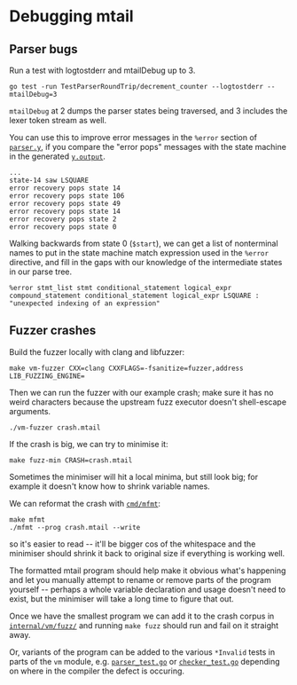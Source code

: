# Debugging mtail


## Parser bugs

Run a test with logtostderr and mtailDebug up to 3.

```
go test -run TestParserRoundTrip/decrement_counter --logtostderr --mtailDebug=3
```

`mtailDebug` at 2 dumps the parser states being traversed, and 3 includes the lexer token stream as well.

You can use this to improve error messages in the `%error` section of [`parser.y`](../internal/vm/parser/parser.y), if you compare the "error pops" messages with the state machine in the generated [`y.output`](../internal/vm/parser/y.output).

```
...
state-14 saw LSQUARE
error recovery pops state 14
error recovery pops state 106
error recovery pops state 49
error recovery pops state 14
error recovery pops state 2
error recovery pops state 0
```

Walking backwards from state 0 (`$start`), we can get a list of nonterminal names to put in the state machine match expression used in the `%error` directive, and fill in the gaps with our knowledge of the intermediate states in our parse tree.

```
%error stmt_list stmt conditional_statement logical_expr compound_statement conditional_statement logical_expr LSQUARE : "unexpected indexing of an expression"
```


## Fuzzer crashes

Build the fuzzer locally with clang and libfuzzer:

```
make vm-fuzzer CXX=clang CXXFLAGS=-fsanitize=fuzzer,address LIB_FUZZING_ENGINE=
```

Then we can run the fuzzer with our example crash; make sure it has no weird characters because the upstream fuzz executor doesn't shell-escape arguments.

```
./vm-fuzzer crash.mtail
```

If the crash is big, we can try to minimise it:

```
make fuzz-min CRASH=crash.mtail
```

Sometimes the minimiser will hit a local minima, but still look big; for example it doesn't know how to shrink variable names.

We can reformat the crash with [`cmd/mfmt`](../cmd/mfmt/main.go):

```
make mfmt
./mfmt --prog crash.mtail --write
```

so it's easier to read -- it'll be bigger cos of the whitespace and the minimiser should shrink it back to original size if everything is working well.

The formatted mtail program should help make it obvious what's happening and let you manually attempt to rename or remove parts of the program yourself -- perhaps a whole variable declaration and usage doesn't need to exist, but the minimiser will take a long time to figure that out.

Once we have the smallest program we can add it to the crash corpus in [`internal/vm/fuzz/`](../internal/vm/fuzz/) and running `make fuzz` should run and fail on it straight away.

Or, variants of the program can be added to the various `*Invalid` tests in parts of the `vm` module, e.g. [`parser_test.go`](../internal/vm/parser/parser_test.go) or [`checker_test.go`](../internal/vm/checker/checker_test.go) depending on where in the compiler the defect is occuring.

